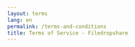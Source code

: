 ```yaml
---
layout: terms
lang: en
permalink: /terms-and-conditions
title: Terms of Service - Filedropshare
---
```


